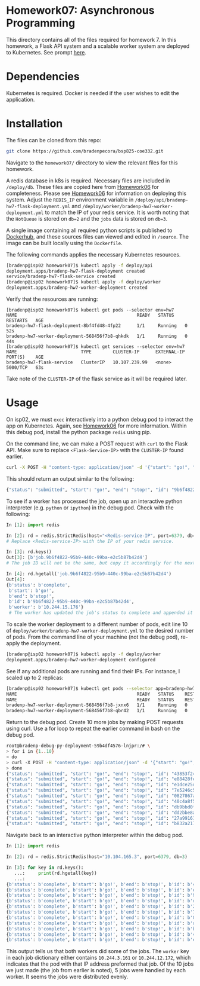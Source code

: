 # Homework07: Asynchronous Programming

This directory contains all of the files required for homework 7. In this homework, a Flask API system and a scalable worker system are deployed to Kubernetes. See prompt [here](https://coe-332-sp21.readthedocs.io/en/main/homework/homework07.html).

# Dependencies

Kubernetes is required. Docker is needed if the user wishes to edit the application.

# Installation

The files can be cloned from this repo:

```bash
git clone https://github.com/bradenpecora/bsp825-coe332.git
```

Navigate to the `homework07/` directory to view the relevant files for this homework.

A redis database in k8s is required. Necessary files are included in `/deploy/db`. These files are copied here from [Homework06](https://github.com/bradenpecora/bsp825-coe332/tree/main/homework06) for completeness. Please see [Homework06](https://github.com/bradenpecora/bsp825-coe332/tree/main/homework06) for information on deploying this system. Adjust the `REDIS_IP` environment variable in `/deploy/api/bradenp-hw7-flask-deployment.yml` and `/deploy/worker/bradenp-hw7-worker-deployment.yml` to match the IP of your redis service. It is worth noting that the `HotQueue` is stored on `db=2` and the `jobs` data is stored on `db=3`.

A single image containing all required python scripts is published to [Dockerhub](https://hub.docker.com/repository/docker/bradenpecora/hw7), and these sources files can viewed and edited in `/source`. The image can be built locally using the `Dockerfile`.

The following commands applies the necessary Kubernetes resources.

```bash
[bradenp@isp02 homework07]$ kubectl apply -f deploy/api
deployment.apps/bradenp-hw7-flask-deployment created
service/bradenp-hw7-flask-service created
[bradenp@isp02 homework07]$ kubectl apply -f deploy/worker
deployment.apps/bradenp-hw7-worker-deployment created
```

Verify that the resources are running:

```bin
[bradenp@isp02 homework07]$ kubectl get pods --selector env=hw7
NAME                                             READY   STATUS    RESTARTS   AGE
bradenp-hw7-flask-deployment-8bf4fd48-4fp22      1/1     Running   0          52s
bradenp-hw7-worker-deployment-568456f7b8-qhkdk   1/1     Running   0          44s
[bradenp@isp02 homework07]$ kubectl get services --selector env=hw7
NAME                        TYPE        CLUSTER-IP      EXTERNAL-IP   PORT(S)    AGE
bradenp-hw7-flask-service   ClusterIP   10.107.239.99   <none>        5000/TCP   63s
```
Take note of the `CLUSTER-IP` of the flask service as it will be required later.

# Usage

On isp02, we must `exec` interactively into a python debug pod to interact the app on Kubernetes. Again, see [Homework06](https://github.com/bradenpecora/bsp825-coe332/tree/main/homework06) for more information. Within this debug pod, install the python package `redis` using pip.

On the command line, we can make a POST request with `curl` to the Flask API. Make sure to replace `<Flask-Service-IP>` with the `CLUSTER-IP` found earlier.

```bash
curl -X POST -H "content-type: application/json" -d '{"start": "go!", "end": "stop!"}' <Flask-Service-IP>:5000/jobs
```

This should return an output similar to the following:

```bash
{"status": "submitted", "start": "go!", "end": "stop!", "id": "9b6f4822-95b9-440c-99ba-e2c5b87b42d4"}
```

To see if a worker has processed the job, open up an interactive python interpreter (e.g. `python` or `ipython`) in the debug pod. Check with the following:

```python
In [1]: import redis

In [2]: rd = redis.StrictRedis(host="<Redis-service-IP", port=6379, db=3)
# Replace <Redis-service-IP> with the IP of your redis service.

In [3]: rd.keys()
Out[3]: [b'job.9b6f4822-95b9-440c-99ba-e2c5b87b42d4']
# The job ID will not be the same, but copy it accordingly for the next input.

In [4]: rd.hgetall('job.9b6f4822-95b9-440c-99ba-e2c5b87b42d4')
Out[4]: 
{b'status': b'complete',
 b'start': b'go!',
 b'end': b'stop!',
 b'id': b'9b6f4822-95b9-440c-99ba-e2c5b87b42d4',
 b'worker': b'10.244.15.176'}
 # The worker has updated the job's status to complete and appended it's IP to the job's data.
```

To scale the worker deployment to a different number of pods, edit line 10 of `deploy/worker/bradenp-hw7-worker-deployment.yml` to the desired number of pods. From the command line of your machine (not the debug pod), re-apply the deployment.

```bash
[bradenp@isp02 homework07]$ kubectl apply -f deploy/worker
deployment.apps/bradenp-hw7-worker-deployment configured
```

See if any additional pods are running and find their IPs. For instance, I scaled up to 2 replicas:

```bash
[bradenp@isp02 homework07]$ kubectl get pods --selector app=bradenp-hw7-worker -o wide
NAME                                             READY   STATUS    RESTARTS   AGE   IP              NODE                         NOMINATED NODE   READINESS GATES
NAME                                             READY   STATUS    RESTARTS   AGE   IP              NODE   NOMINATED NODE   READINESS GATES
bradenp-hw7-worker-deployment-568456f7b8-jxnx6   1/1     Running   0          14m   10.244.12.172   c12    <none>           <none>
bradenp-hw7-worker-deployment-568456f7b8-qbr42   1/1     Running   0          84s   10.244.3.161    c01    <none>           <none>
```

Return to the debug pod. Create 10 more jobs by making POST requests using curl. Use a for loop to repeat the earlier command in bash on the debug pod.

```bash
root@bradenp-debug-py-deployment-59b4df4576-lnjpr:/# \
> for i in {1..10}
> do
> curl -X POST -H "content-type: application/json" -d '{"start": "go!", "end": "stop!"}'  10.107.239.99:5000/jobs
> done
{"status": "submitted", "start": "go!", "end": "stop!", "id": "43853f24-1542-46e0-8d0d-926af0408347"}
{"status": "submitted", "start": "go!", "end": "stop!", "id": "e88428fe-9e38-4705-a790-8900cc2bf8a4"}
{"status": "submitted", "start": "go!", "end": "stop!", "id": "e1dce25d-3ec9-48cc-9c7e-24a01b638ff2"}
{"status": "submitted", "start": "go!", "end": "stop!", "id": "7e5246c5-1537-480b-a82a-da43891bda84"}
{"status": "submitted", "start": "go!", "end": "stop!", "id": "0827867a-3993-4422-9122-7d8d136c2dea"}
{"status": "submitted", "start": "go!", "end": "stop!", "id": "40c4a8f5-c02e-4064-ac91-2f15806cf15f"}
{"status": "submitted", "start": "go!", "end": "stop!", "id": "db9bbd0f-482d-4c7b-82c9-8267a0c34262"}
{"status": "submitted", "start": "go!", "end": "stop!", "id": "dd2bbe8a-f040-49f8-9a8f-ae76535f0be8"}
{"status": "submitted", "start": "go!", "end": "stop!", "id": "27a99161-8755-4dd0-a064-18f1c96769ed"}
{"status": "submitted", "start": "go!", "end": "stop!", "id": "b832a217-5559-459a-81ce-67b758afb87a"}
```
Navigate back to an interactive python interpreter within the debug pod.

```python
In [1]: import redis

In [2]: rd = redis.StrictRedis(host="10.104.165.3", port=6379, db=3)

In [3]: for key in rd.keys():
   ...:     print(rd.hgetall(key))
   ...: 
{b'status': b'complete', b'start': b'go!', b'end': b'stop!', b'id': b'40c4a8f5-c02e-4064-ac91-2f15806cf15f', b'worker': b'10.244.3.161'}
{b'status': b'complete', b'start': b'go!', b'end': b'stop!', b'id': b'e88428fe-9e38-4705-a790-8900cc2bf8a4', b'worker': b'10.244.3.161'}
{b'status': b'complete', b'start': b'go!', b'end': b'stop!', b'id': b'9b6f4822-95b9-440c-99ba-e2c5b87b42d4', b'worker': b'10.244.3.161'} # from earlier
{b'status': b'complete', b'start': b'go!', b'end': b'stop!', b'id': b'db9bbd0f-482d-4c7b-82c9-8267a0c34262', b'worker': b'10.244.12.172'}
{b'status': b'complete', b'start': b'go!', b'end': b'stop!', b'id': b'27a99161-8755-4dd0-a064-18f1c96769ed', b'worker': b'10.244.12.172'}
{b'status': b'complete', b'start': b'go!', b'end': b'stop!', b'id': b'7e5246c5-1537-480b-a82a-da43891bda84', b'worker': b'10.244.3.161'}
{b'status': b'complete', b'start': b'go!', b'end': b'stop!', b'id': b'0827867a-3993-4422-9122-7d8d136c2dea', b'worker': b'10.244.12.172'}
{b'status': b'complete', b'start': b'go!', b'end': b'stop!', b'id': b'dd2bbe8a-f040-49f8-9a8f-ae76535f0be8', b'worker': b'10.244.3.161'}
{b'status': b'complete', b'start': b'go!', b'end': b'stop!', b'id': b'b832a217-5559-459a-81ce-67b758afb87a', b'worker': b'10.244.3.161'}
{b'status': b'complete', b'start': b'go!', b'end': b'stop!', b'id': b'43853f24-1542-46e0-8d0d-926af0408347', b'worker': b'10.244.12.172'}
{b'status': b'complete', b'start': b'go!', b'end': b'stop!', b'id': b'e1dce25d-3ec9-48cc-9c7e-24a01b638ff2', b'worker': b'10.244.12.172'}
```

This output tells us that both workers did some of the jobs. The `worker` key in each job dictionary either contains `10.244.3.161` or `10.244.12.172`, which indicates that the pod with that IP address preformed that job. Of the 10 jobs we just made (the job from earlier is noted), 5 jobs were handled by each worker. It seems the jobs were distributed evenly.
